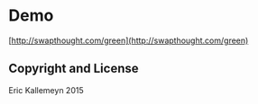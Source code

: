 # Demo
[http://swapthought.com/green](http://swapthought.com/green) 

## Copyright and License
Eric Kallemeyn 2015
